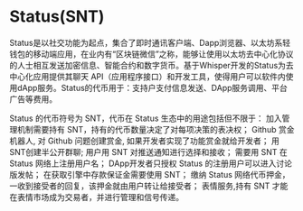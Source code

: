 # Status(SNT)

Status是以社交功能为起点，集合了即时通讯客户端、Dapp浏览器、以太坊系轻钱包的移动端应用，在业内有“区块链微信”之称，能够让使用以太坊去中心化协议的人士相互发送加密信息、智能合约和数字货币。基于Whisper开发的Status为去中心化应用提供其聊天 API（应用程序接口）和开发工具，使得用户可以软件内使用dApp服务。Status的代币用于：支持户支付信息发送、DApp服务调用、平台广告等费用。

Status 的代币符号为 SNT，代币在 Status 生态中的用途包括但不限于：
加入管理机制需要持有 SNT，持有的代币数量决定了对每项决策的表决权；
Github 赏金机器人, 对 Github 问题创建赏金, 如果开发者实现了功能赏金就给开发者；
用SNT创建半公开群聊;
用户用 SNT 对推送通知进行选择和接收；
需要用 SNT 在 Status 网络上注册用户名；
DApp开发者只授权 Status 的注册用户可以进入讨论版发帖；
在获取引擎中存款保证金需要使用 SNT；
缴纳 Status 网络代币押金，一收到接受者的回复，该押金就由用户转让给接受者；
表情服务,持有 SNT 才能在表情市场成为交易者，并进行管理和信号传递。
